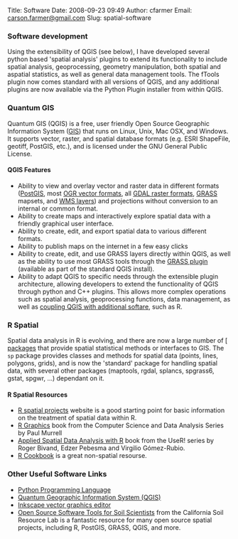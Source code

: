 Title: Software
Date: 2008-09-23 09:49
Author: cfarmer
Email: carson.farmer@gmail.com
Slug: spatial-software

### Software development

Using the extensibility of QGIS (see below), I have developed several
python based 'spatial analysis' plugins to extend its functionality to
include spatial analysis, geoprocessing, geometry manipulation, both
spatial and aspatial statistics, as well as general data management
tools. The fTools plugin now comes standard with all versions of QGIS, and any 
additional plugins are now available via the Python Plugin installer from within QGIS.

### Quantum GIS

Quantum GIS (QGIS) is a free, user friendly Open Source Geographic
Information System ([GIS](http://en.wikipedia.org/wiki/GIS)) that runs on Linux, 
Unix, Mac OSX, and Windows. It supports vector, raster, and spatial database 
formats (e.g. ESRI ShapeFile, geotiff, PostGIS, etc.), and is licensed under 
the GNU General Public License.

#### QGIS Features

* Ability to view and overlay vector and raster data in different
  formats ([PostGIS](http://postgis.refractions.net/), 
  most [OGR vector formats](http://www.gdal.org/ogr/), all 
  [GDAL raster formats](http://www.gdal.org/), [GRASS](http://grass.itc.it/) 
  mapsets, and [WMS layers](http://en.wikipedia.org/wiki/Web_Map_Service)) 
  and projections
  without conversion to an internal or common format.
* Ability to create maps and interactively explore spatial data with a
  friendly graphical user interface.
* Ability to create, edit, and export spatial data to various
  different formats.
* Ability to publish maps on the internet in a few easy clicks
* Ability to create, edit, and use GRASS layers directly within QGIS,
  as well as the ability to use most GRASS tools through the 
  [GRASS plugin](http://wiki.qgis.org/qgiswiki/GrassCookbook) (available as 
  part of the standard QGIS install).
* Ability to adapt QGIS to specific needs through the extensible
  plugin architecture, allowing developers to extend the functionality
  of QGIS through python and C++ plugins. This allows more complex
  operations such as spatial analysis, geoprocessing functions, data
  management, as well as 
  [coupling QGIS with additional softare](http://www.ftools.ca/manageR.html),
  such as R.

### R Spatial

Spatial data analysis in R is evolving, and there are now a large number
of [  [packages](http://www.r-project.org/Rgeo/) that provide spatial 
statistical methods or interfaces
to GIS. The `sp` package provides classes and methods for spatial data
(points, lines, polygons, grids), and is now the 'standard' package for
handling spatial data, with several other packages (maptools, rgdal,
splancs, spgrass6, gstat, spgwr, ...) dependant on it.

#### R Spatial Resources

* [R spatial projects](http://r-spatial.sourceforge.net/) website is a good 
  starting point for basic information on the treatment of spatial data within R.
* [R Graphics](http://www.stat.auckland.ac.nz/~paul/RGraphics/rgraphics.html) 
  book from the Computer Science and Data Analysis Series by Paul Murrell
* [Applied Spatial Data Analysis with R](http://www.springerlink.com/content/978-0-387-78170-9)
  book from the UseR! series by Roger Bivand, Edzer Pebesma and Virgilio Gómez-Rubio.
* [R Cookbook](http://www.r-cookbook.com/node/40) is a great non-spatial resourse.

### Other Useful Software Links

* [Python Programming Language](http://www.python.org/)
* [Quantum Geographic Information System (QGIS)](http://www.qgis.org/)
* [Inkscape vector graphics editor](http://www.inkscape.org/)
* [Open Source Software Tools for Soil Scientists](http://casoilresource.lawr.ucdavis.edu/drupal/node/95) 
  from the California Soil Resource Lab is a fantastic resource for many open 
  source spatial projects, including R, PostGIS, GRASS, QGIS, and more.
